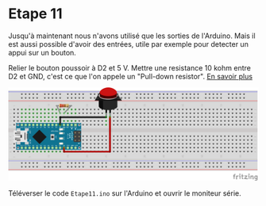 # Etape 11

Jusqu'à maintenant nous n'avons utilisé que les sorties de l'Arduino. Mais il est aussi possible d'avoir des entrées, utile par exemple pour detecter un appui sur un bouton.

Relier le bouton poussoir à D2 et 5 V. Mettre une resistance 10 kohm entre D2 et GND, c'est ce que l'on appele un "Pull-down resistor". [En savoir plus](https://playground.arduino.cc/CommonTopics/PullUpDownResistor)

![fritzing](https://github.com/liamjack/AtelierArduino/raw/master/Etape11/Etape11.png)

Téléverser le code `Etape11.ino` sur l'Arduino et ouvrir le moniteur série.